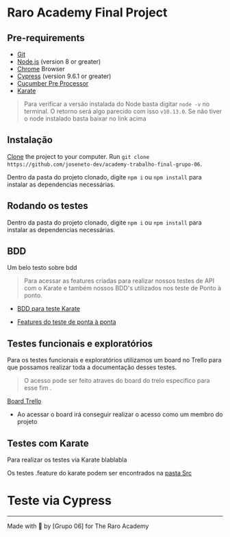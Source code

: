 # Raro Academy Final Project



## Pre-requirements

- [Git](https://git-scm.com/downloads)
- [Node.js](https://nodejs.org/) (version 8 or greater)
- [Chrome](https://www.google.com/chrome/) Browser
- [Cypress](https://www.cypress.io/) (version 9.6.1 or greater)
- [Cucumber Pre Processor](https://www.npmjs.com/package/cypress-cucumber-preprocessor)
- [Karate](https://karatelabs.github.io/karate/)

> Para verificar a versão instalada do Node basta digitar `node -v` no terminal. O retorno será algo parecido com isso `v10.13.0`. Se não tiver o node instalado basta baixar no link acima

## Instalação

[Clone](https://help.github.com/articles/cloning-a-repository/) the project to your computer. Run `git clone https://github.com/joseneto-dev/academy-trabalho-final-grupo-06`.

Dentro da pasta do projeto clonado, digite `npm i` ou `npm install`  para instalar as dependencias necessárias.


## Rodando os testes

Dentro da pasta do projeto clonado, digite `npm i` ou `npm install`  para instalar as dependencias necessárias.

## BDD

Um belo testo sobre bdd

> Para acessar as features criadas para realizar nossos testes de API com o Karate e também nossos BDD's utilizados nos teste de Ponto à ponto.

- [BDD para teste Karate](./integration)

- [Features do teste de ponta à ponta](./especificacao-lembra-compras.md)

## Testes funcionais e exploratórios

Para os testes funcionais e exploratórios utilizamos um board no Trello para que possamos realizar toda a documentação desses testes.

> O acesso pode ser feito atraves do board do trelo especifico para esse fim .

[Board Trello](https://trello.com/invite/b/dBIvX7q1/b5ff917c25a3543b1e1fb3c37fd95688/academy-trabalho-final-grupo-06)
<p>

</p>

- Ao acessar o board irá conseguir realizar o acesso como um membro do projeto

## Testes com Karate

Para realizar os testes via Karate blablabla

Os testes .feature do karate podem ser encontrados na [pasta Src](./)

# Teste via Cypress

___

Made with 💜 by [Grupo 06] for The Raro Academy